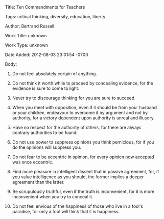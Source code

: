 Title:  Ten Commandments for Teachers

Tags:   critical thinking, diversity, education, liberty

Author: Bertrand Russell

Work Title: unknown

Work Type: unknown

Date Added: 2012-08-03 23:01:54 -0700

Body: 

1. Do not feel absolutely certain of anything. 

2. Do not think it worth while to proceed by concealing evidence, for the evidence is sure to come to light. 

3. Never try to discourage thinking for you are sure to succeed. 

4. When you meet with opposition, even if it should be from your husband or your children, endeavour to overcome it by argument and not by authority, for a victory dependent upon authority is unreal and illusory. 

5. Have no respect for the authority of others, for there are always contrary authorities to be found. 

6. Do not use power to suppress opinions you think pernicious, for if you do the opinions will suppress you. 

7. Do not fear to be eccentric in opinion, for every opinion now accepted was once eccentric. 

8. Find more pleasure in intelligent dissent that in passive agreement, for, if you value intelligence as you should, the former implies a deeper agreement than the latter. 

9. Be scrupulously truthful, even if the truth is inconvenient, for it is more inconvenient when you try to conceal it. 

10. Do not feel envious of the happiness of those who live in a fool's paradise, for only a fool will think that it is happiness.
